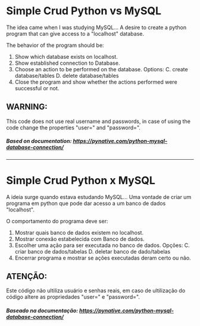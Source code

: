 # Simple Crud Python vs MySQL

The idea came when I was studying MySQL... A desire to create a python program that can give access to a "localhost" database.

The behavior of the program should be:

1. Show which database exists on localhost.
2. Show established connection to Database.
3. Choose an action to be performed on the database.
	Options:
	C. create database/tables
	D. delete database/tables
4. Close the program and show whether the actions performed were successful or not.

## WARNING:
This code does not use real username and passwords, in case of using the code change the properties
"user=" and "password=".


##### Based on documentation: https://pynative.com/python-mysql-database-connection/
--------------------------------------------------------------------------------------------------------

# Simple Crud Python x MySQL

A ideia surge quando estava estudando MySQL... Uma vontade de criar um programa em python que pode dar acesso a um banco de dados "localhost".

O comportamento do programa deve ser:

1. Mostrar quais banco de dados existem no localhost.
2. Mostrar conexão estabelecida com Banco de dados. 
3. Escolher uma ação para ser executada no banco de dados.
	Opções:
	C. criar banco de dados/tabelas
	D. deletar banco de dado/tabelas	
4. Encerrar programa e mostrar se ações executadas deram certo ou não.


## ATENÇÃO:
Este código não ultiliza usuário e senhas reais, em caso de ultilização do código altere as propriedades
"user=" e "password=".

##### Baseado na documentação: https://pynative.com/python-mysql-database-connection/
